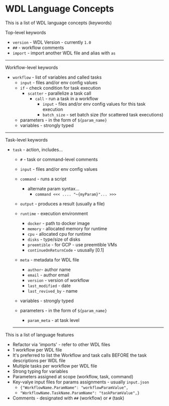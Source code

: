 # WDL Language Concepts

This is a list of WDL language concepts (keywords)  

Top-level keywords
- `version` - WDL Version - currently `1.0`
- `##` - workflow comments
- `import` - import another WDL file and alias with `as`
---
Workflow-level keywords
- `workflow` - list of variables and called tasks
    - `input` - files and/or env config values
    - `if` - check condition for task execution
        - `scatter` - parallelize a task call
            - `call` - run a task in a workflow
                - `input` - files and/or env config values for this task execution
                - `batch_size` - set batch size (for scattered task executions)
    - parameters - in the form of `${param_name}`
    - variables - strongly typed
---
Task-level keywords

- `task` - action, includes...
    - `#` - task or command-level comments
    - `input` - files and/or env config values
    - `command` - runs a script
        - alternate param syntax...
            - `command <<< .... "~{myParam}"... >>>`
    - `output` - produces a result (usually a file)
    - `runtime` - execution environment 
        - `docker` - path to docker image
        - `memory` - allocated memory for runtime
        - `cpu` - allocated cpu for runtime
        - `disks` - type/size of disks
        - `preemtible` - for GCP - use preemtible VMs
        - `continueOnReturnCode` - ususally [0.1]

    - `meta` - metadata for WDL file
        - `author`- author name
        - `email` - author email
        - `version` - version of workflow
        - `last_modified` - date
        - `last_revived_by` - name
    - variables - strongly typed
    - parameters - in the form of `${param_name}`
        - `param_meta` - at task level

  ---  


This is a list of language features

- Refactor via 'imports' - refer to other WDL files
- 1 workflow per WDL file
- It's preferred to list the Workflow and task calls BEFORE the task descriptions per WDL file
- Multiple tasks per workflow per WDL file
- Strong typing for variables
- Parameters assigned at scope (workflow, task, command)
- Key-valye input files for params assignments - usually `input.json`
    - `{"WorkflowName.ParamName": "workflowParamValue",`
    - `"WorkflowName.TaskName.ParamName": "taskParamValue",}`
- Comments - designated with `##` (workflow) or `#` (task)
